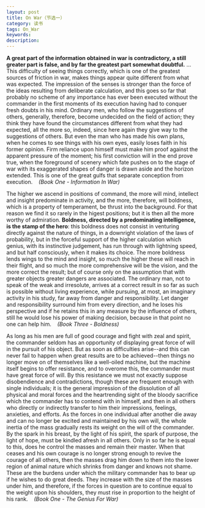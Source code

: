 ```yaml
---
layout: post
title: On War（节选一）
category: 读书
tags: On_War
keywords: 
description: 
---
```


__A great part of the information obtained in war is contradictory, a still greater part is false, and by far the greatest part somewhat doubtful.__ 
...
This difficulty of seeing things correctly, which is one of the greatest sources of friction in war, makes things appear quite different from what was expected. The impression of the senses is stronger than the force of the ideas resulting from deliberate calculation, and this goes so far that probably no scheme of any importance has ever been executed without the commander in the first moments of its execution having had to conquer fresh doubts in his mind. Ordinary men, who follow the suggestions of others, generally, therefore, become undecided on the field of action; they think they have found the circumstances different from what they had expected, all the more so, indeed, since here again they give way to the suggestions of others. But even the man who has made his own plans, when he comes to see things with his own eyes, easily loses faith in his former opinion. Firm reliance upon himself must make him proof against the apparent pressure of the moment; his first conviction will in the end prove true, when the foreground of scenery which fate pushes on to the stage of war with its exaggerated shapes of danger is drawn aside and the horizon extended. This is one of the great gulfs that separate conception from execution. &nbsp;&nbsp;  *(Book One - Information In War)*


The higher we ascend in positions of command, the more will mind, intellect and insight predominate in activity, and the more, therefore, will boldness, which is a property of temperament, be thrust into the background. For that reason we find it so rarely in the higest positions; but it is then all the more worthy of admiration. __Boldness, directed by a predominating intelligence, is the stamp of the hero__: this boldness does not consist in venturing directly against the nature of things, in a downright violation of the laws of probability, but in the forceful support of the higher calculation which genius, with its instinctive judgement, has run through with lightning speed, and but half consciously, when it makes its choice. The more boldness lends wings to the mind and insight, so much the higher these will reach in their flight, and so much the more comprehensive will be the vision, and the more correct the result; but of course only on the assumption that with greater objects greater dangers are associated. The ordinary man, not to speak of the weak and irresolute, arrives at a correct result in so far as such is possible without living experience, while pursuing, at most, an imaginary activity in his study, far away from danger and responsibility. Let danger and responsibility surround him from every direction, and he loses his perspective and if he retains this in any measure by the influence of others, still he would lose his power of making decision, because in that point no one can help him. &nbsp;&nbsp; *(Book Three - Boldness)*

As long as his men are full of good courage and fight with zeal and spirit, the commander seldom has an opportunity of displaying great force of will in the pursuit of his object. But as soon as difficulties arise--and this can never fail to happen when great results are to be achieved--then things no longer move on of themselves like a well-oiled machine, but the machine itself begins to offer resistance, and to overome this, the commander must have great force of will. By this resistance we must not exactly suppose disobendience and contradictions, though these are frequent enough with single individuals; it is the general impression of the dissolution of all physical and moral forces and the heartrending sight of the bloody sacrifice which the commander has to contend with in himself, and then in all others who directly or indirectly transfer to him their impressions, feelings, anxieties, and efforts. As the forces in one individual after another die away and can no longer be excited and maintained by his own will, the whole inertia of the mass gradually rests its weight on the will of the commander. By the spark in his breast, by the light of his spirit, the spark of purpose, the light of hope, must be kindled afresh in all others. Only in so far he is equal to this, does he control the masses and remain their master. When that ceases and his own courage is no longer strong enough to revive the courage of all others, then the masses drag him down to them into the lower region of animal nature which shrinks from danger and knows not shame. These are the burdens under which the military commander has to bear up if he wishes to do great deeds. They increase with the size of the masses under him, and therefore, if the forces in question are to continue equal to the weight upon his shoulders, they must rise in proportion to the height of his rank. &nbsp;&nbsp; *(Book One - The Genius For War)*
